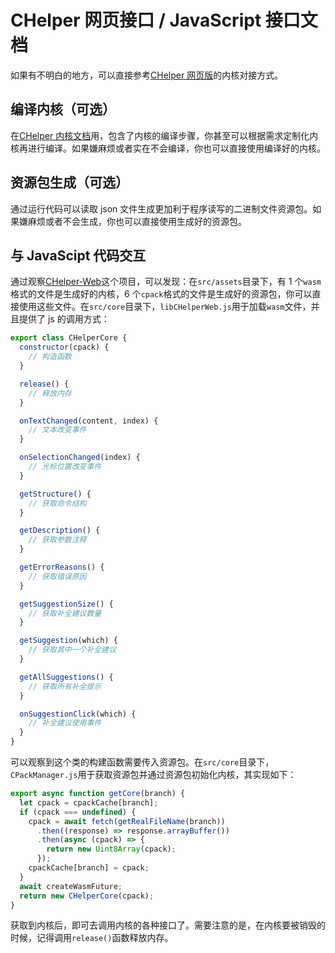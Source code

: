 # CHelper 网页接口 / JavaScript 接口文档

如果有不明白的地方，可以直接参考[CHelper 网页版](https://github.com/Yancey2023/chelper_web)的内核对接方式。

## 编译内核（可选）

在[CHelper 内核文档](./core.md)用，包含了内核的编译步骤，你甚至可以根据需求定制化内核再进行编译。如果嫌麻烦或者实在不会编译，你也可以直接使用编译好的内核。

## 资源包生成（可选）

通过运行代码可以读取 json 文件生成更加利于程序读写的二进制文件资源包。如果嫌麻烦或者不会生成，你也可以直接使用生成好的资源包。

## 与 JavaScipt 代码交互

通过观察[CHelper-Web](https://github.com/Yancey2023/chelper_web)这个项目，可以发现：在`src/assets`目录下，有 1 个`wasm`格式的文件是生成好的内核，6 个`cpack`格式的文件是生成好的资源包，你可以直接使用这些文件。在`src/core`目录下，`libCHelperWeb.js`用于加载`wasm`文件，并且提供了 js 的调用方式：

```js
export class CHelperCore {
  constructor(cpack) {
    // 构造函数
  }

  release() {
    // 释放内存
  }

  onTextChanged(content, index) {
    // 文本改变事件
  }

  onSelectionChanged(index) {
    // 光标位置改变事件
  }

  getStructure() {
    // 获取命令结构
  }

  getDescription() {
    // 获取参数注释
  }

  getErrorReasons() {
    // 获取错误原因
  }

  getSuggestionSize() {
    // 获取补全建议数量
  }

  getSuggestion(which) {
    // 获取其中一个补全建议
  }

  getAllSuggestions() {
    // 获取所有补全提示
  }

  onSuggestionClick(which) {
    // 补全建议使用事件
  }
}
```

可以观察到这个类的构建函数需要传入资源包。在`src/core`目录下，`CPackManager.js`用于获取资源包并通过资源包初始化内核，其实现如下：

```js
export async function getCore(branch) {
  let cpack = cpackCache[branch];
  if (cpack === undefined) {
    cpack = await fetch(getRealFileName(branch))
      .then((response) => response.arrayBuffer())
      .then(async (cpack) => {
        return new Uint8Array(cpack);
      });
    cpackCache[branch] = cpack;
  }
  await createWasmFuture;
  return new CHelperCore(cpack);
}
```

获取到内核后，即可去调用内核的各种接口了。需要注意的是，在内核要被销毁的时候，记得调用`release()`函数释放内存。
